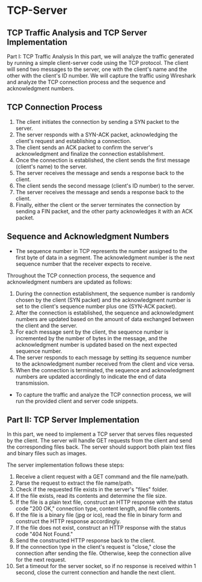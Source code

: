 # TCP-Server


## TCP Traffic Analysis and TCP Server Implementation
Part I: TCP Traffic Analysis
In this part, we will analyze the traffic generated by running a simple client-server code using the TCP protocol. The client will send two messages to the server, one with the client's name and the other with the client's ID number. We will capture the traffic using Wireshark and analyze the TCP connection process and the sequence and acknowledgment numbers.

##  TCP Connection Process
1. The client initiates the connection by sending a SYN packet to the server.
2. The server responds with a SYN-ACK packet, acknowledging the client's request and establishing a connection.
3. The client sends an ACK packet to confirm the server's acknowledgment and finalize the connection establishment.
4. Once the connection is established, the client sends the first message (client's name) to the server.
5. The server receives the message and sends a response back to the client.
6. The client sends the second message (client's ID number) to the server.
7. The server receives the message and sends a response back to the client.
8. Finally, either the client or the server terminates the connection by sending a FIN packet, and the other party acknowledges it with an ACK packet.


## Sequence and Acknowledgment Numbers
- The sequence number in TCP represents the number assigned to the first byte of data in a segment. The acknowledgment number is the next sequence number that the receiver expects to receive.

Throughout the TCP connection process, the sequence and acknowledgment numbers are updated as follows:

1. During the connection establishment, the sequence number is randomly chosen by the client (SYN packet) and the acknowledgment number is set to the client's sequence number plus one (SYN-ACK packet).
2. After the connection is established, the sequence and acknowledgment numbers are updated based on the amount of data exchanged between the client and the server.
3. For each message sent by the client, the sequence number is incremented by the number of bytes in the message, and the acknowledgment number is updated based on the next expected sequence number.
4. The server responds to each message by setting its sequence number to the acknowledgment number received from the client and vice versa.
5. When the connection is terminated, the sequence and acknowledgment numbers are updated accordingly to indicate the end of data transmission.
- To capture the traffic and analyze the TCP connection process, we will run the provided client and server code snippets.


## Part II: TCP Server Implementation
In this part, we need to implement a TCP server that serves files requested by the client. The server will handle GET requests from the client and send the corresponding files back. The server should support both plain text files and binary files such as images.

The server implementation follows these steps:

1. Receive a client request with a GET command and the file name/path.
2. Parse the request to extract the file name/path.
3. Check if the requested file exists in the server's "files" folder.
4. If the file exists, read its contents and determine the file size.
5. If the file is a plain text file, construct an HTTP response with the status code "200 OK," connection type, content length, and file contents.
6. If the file is a binary file (jpg or ico), read the file in binary form and construct the HTTP response accordingly.
7. If the file does not exist, construct an HTTP response with the status code "404 Not Found."
8. Send the constructed HTTP response back to the client.
9. If the connection type in the client's request is "close," close the connection after sending the file. Otherwise, keep the connection alive for the next request.
10. Set a timeout for the server socket, so if no response is received within 1 second, close the current connection and handle the next client.



